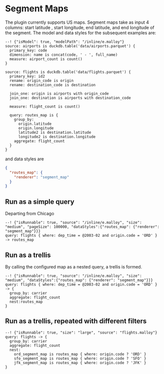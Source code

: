 # Segment Maps

The plugin currently supports US maps. Segment maps take as input 4 columns: start latitude , start longitude, end latitude, and  end longitude of the segment.  The model and data styles for the subsequent examples are:

```malloy
--! {"isModel": true, "modelPath": "/inline/e.malloy"}
source: airports is duckdb.table('data/airports.parquet') {
  primary_key: code
  dimension: name is concat(code, ' - ', full_name)
  measure: airport_count is count()
}

source: flights is duckdb.table('data/flights.parquet') {
  primary_key: id2
  rename: origin_code is origin
  rename: destination_code is destination

  join_one: origin is airports with origin_code
  join_one: destination is airports with destination_code

  measure: flight_count is count()

  query: routes_map is {
    group_by:
      origin.latitude
      origin.longitude
      latitude2 is destination.latitude
      longitude2 is destination.longitude
    aggregate: flight_count
  }
}

```

and data styles are
```json
{
  "routes_map": {
    "renderer": "segment_map"
  }
}
```
## Run as a simple query
Departing from Chicago

```malloy
--! {"isRunnable": true, "source": "/inline/e.malloy", "size": "medium", "pageSize": 100000, "dataStyles":{"routes_map": {"renderer": "segment_map"}}}
query: flights { where: dep_time = @2003-02 and origin.code = 'ORD' } -> routes_map
```

## Run as a trellis
By calling the configured map as a nested query, a trellis is formed.

```malloy
--! {"isRunnable": true, "source": "/inline/e.malloy", "size": "medium", "dataStyles":{"routes_map": {"renderer": "segment_map"}}}
query: flights { where: dep_time = @2003-02 and origin.code = 'ORD' } -> {
  group_by: carrier
  aggregate: flight_count
  nest:routes_map
}
```

## Run as a trellis, repeated with different filters

```malloy
--! {"isRunnable": true, "size": "large", "source": "flights.malloy"}
query: flights -> {
  group_by: carrier
  aggregate: flight_count
  nest:
    ord_segment_map is routes_map { where: origin.code ? 'ORD' }
    sfo_segment_map is routes_map { where: origin.code ? 'SFO' }
    jfk_segment_map is routes_map { where: origin.code ? 'JFK' }
}

```
